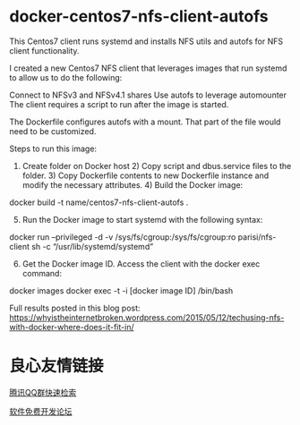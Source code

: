 # docker-centos7-nfs-client-autofs
This Centos7 client runs systemd and installs NFS utils and autofs for NFS client functionality.

I created a new Centos7 NFS client that leverages images that run systemd to allow us to do the following:

Connect to NFSv3 and NFSv4.1 shares
Use autofs to leverage automounter
The client requires a script to run after the image is started.

The Dockerfile configures autofs with a mount. That part of the file would need to be customized.

Steps to run this image:

1) Create folder on Docker host 2) Copy script and dbus.service files to the folder. 3) Copy Dockerfile contents to new Dockerfile instance and modify the necessary attributes. 4) Build the Docker image:

docker build -t name/centos7-nfs-client-autofs .

5) Run the Docker image to start systemd with the following syntax:

docker run –privileged -d -v /sys/fs/cgroup:/sys/fs/cgroup:ro parisi/nfs-client sh -c “/usr/lib/systemd/systemd”

6) Get the Docker image ID. Access the client with the docker exec command:

docker images docker exec -t -i [docker image ID] /bin/bash

Full results posted in this blog post:
https://whyistheinternetbroken.wordpress.com/2015/05/12/techusing-nfs-with-docker-where-does-it-fit-in/


 # 良心友情链接

[腾讯QQ群快速检索](http://u.720life.cn/s/8cf73f7c)

[软件免费开发论坛](http://u.720life.cn/s/bbb01dc0)